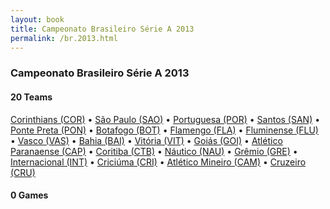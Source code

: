 ```yaml
---
layout: book
title: Campeonato Brasileiro Série A 2013
permalink: /br.2013.html
---
```



### Campeonato Brasileiro Série A 2013


#### 20 Teams


 [Corinthians (COR)](br.html#corinthians)   •  [São Paulo (SAO)](br.html#saopaulo)   •  [Portuguesa (POR)](br.html#portuguesa)   •  [Santos (SAN)](br.html#santossp)   •  [Ponte Preta (PON)](br.html#pontepreta)   •  [Botafogo (BOT)](br.html#botafogo)   •  [Flamengo (FLA)](br.html#flamengo)   •  [Fluminense (FLU)](br.html#fluminense)   •  [Vasco (VAS)](br.html#vascodagama)   •  [Bahia (BAI)](br.html#bahia)   •  [Vitória (VIT)](br.html#vitoria)   •  [Goiás (GOI)](br.html#goias)   •  [Atlético Paranaense (CAP)](br.html#atleticopr)   •  [Coritiba (CTB)](br.html#coritiba)   •  [Náutico (NAU)](br.html#nautico)   •  [Grêmio (GRE)](br.html#gremio)   •  [Internacional (INT)](br.html#interrs)   •  [Criciúma (CRI)](br.html#criciuma)   •  [Atlético Mineiro (CAM)](br.html#atleticomg)   •  [Cruzeiro (CRU)](br.html#cruzeiro)  


 



#### 0 Games




